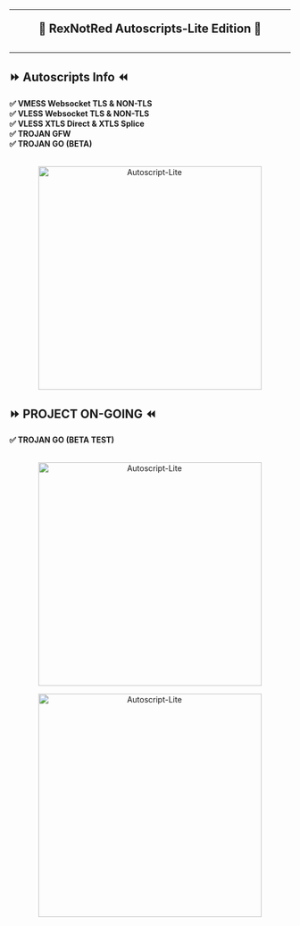 <!DOCTYPE html>
<h2 align="center">
<hr>
🔱 RexNotRed Autoscripts-Lite Edition 🔱
<h2><hr>

## ⏩ Autoscripts Info ⏪
<b>
✅ VMESS Websocket TLS & NON-TLS <br>
✅ VLESS Websocket TLS & NON-TLS <br>
✅ VLESS XTLS Direct & XTLS Splice <br>
✅ TROJAN GFW <br>
✅ TROJAN GO (BETA)<br>
<br>
</b>
<p align="center">
<img src="https://user-images.githubusercontent.com/86051875/136363437-3cef873a-565d-4cee-aed7-bbde4a85397f.png" width="400" title="Autoscript-Lite">
</p>

## ⏩ PROJECT ON-GOING ⏪
<b>
✅ TROJAN GO (BETA TEST)<br>
<br>
</b>
<p align="center">
<img src="https://user-images.githubusercontent.com/86051875/136398069-e571572d-bf71-486e-928a-4df455591b48.png" width="400" title="Autoscript-Lite">
</p>
<p align="center">
<img src="https://user-images.githubusercontent.com/86051875/136399236-929eb1eb-9d89-4a73-b007-38d1d6a97411.png" width="400" title="Autoscript-Lite">
</p>


